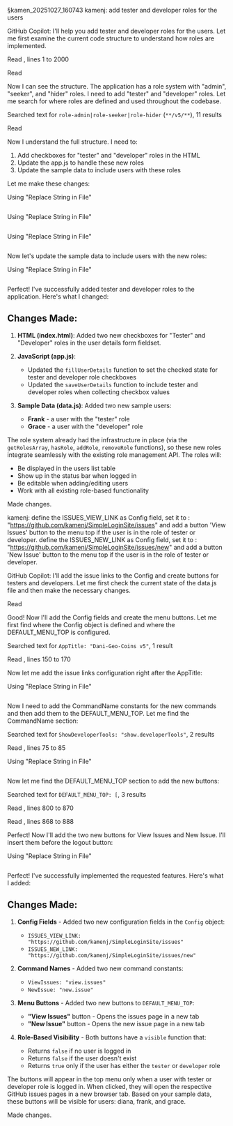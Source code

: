 §kamen_20251027_160743
kamenj: add tester and developer roles for the users

GitHub Copilot: I'll help you add tester and developer roles for the users. Let me first examine the current code structure to understand how roles are implemented. 

Read [](file:///c%3A/my.desktop/projects/.mind.maps/main/software/dani/maps/tests/html/FindCoins/SimpleLoginSite/v5/app.js#1-1), lines 1 to 2000

Read [](file:///c%3A/my.desktop/projects/.mind.maps/main/software/dani/maps/tests/html/FindCoins/SimpleLoginSite/v5/data.js)

Now I can see the structure. The application has a role system with "admin", "seeker", and "hider" roles. I need to add "tester" and "developer" roles. Let me search for where roles are defined and used throughout the codebase. 

Searched text for `role-admin|role-seeker|role-hider` (`**/v5/**`), 11 results

Read [](file:///c%3A/my.desktop/projects/.mind.maps/main/software/dani/maps/tests/html/FindCoins/SimpleLoginSite/v5/index.html)

Now I understand the full structure. I need to:
1. Add checkboxes for "tester" and "developer" roles in the HTML
2. Update the app.js to handle these new roles
3. Update the sample data to include users with these roles

Let me make these changes: 

Using "Replace String in File"


```

```


Using "Replace String in File"


```

```


Using "Replace String in File"


```

```
Now let's update the sample data to include users with the new roles: 

Using "Replace String in File"


```

```
Perfect! I've successfully added tester and developer roles to the application. Here's what I changed:

## Changes Made:

1. **HTML (index.html)**: Added two new checkboxes for "Tester" and "Developer" roles in the user details form fieldset.

2. **JavaScript (app.js)**: 
   - Updated the `fillUserDetails` function to set the checked state for tester and developer role checkboxes
   - Updated the `saveUserDetails` function to include tester and developer roles when collecting checkbox values

3. **Sample Data (data.js)**: Added two new sample users:
   - **Frank** - a user with the "tester" role
   - **Grace** - a user with the "developer" role

The role system already had the infrastructure in place (via the `getRolesArray`, `hasRole`, `addRole`, `removeRole` functions), so these new roles integrate seamlessly with the existing role management API. The roles will:
- Be displayed in the users list table
- Show up in the status bar when logged in
- Be editable when adding/editing users
- Work with all existing role-based functionality

Made changes.

kamenj: define the ISSUES_VIEW_LINK as Config field, set it to : "https://github.com/kamenj/SimpleLoginSite/issues"  and add a button 'View Issues'  button to the menu top if the user is in the role of tester or developer. 
define the ISSUES_NEW_LINK as Config field, set it to : "https://github.com/kamenj/SimpleLoginSite/issues/new"  and add a button 'New Issue'  button to the menu top if the user is in the role of tester or developer. 

GitHub Copilot: I'll add the issue links to the Config and create buttons for testers and developers. Let me first check the current state of the data.js file and then make the necessary changes. 

Read [](file:///c%3A/my.desktop/projects/.mind.maps/main/software/dani/maps/tests/html/FindCoins/SimpleLoginSite/v5/data.js)

Good! Now I'll add the Config fields and create the menu buttons. Let me first find where the Config object is defined and where the DEFAULT_MENU_TOP is configured. 

Searched text for `AppTitle: "Dani-Geo-Coins v5"`, 1 result

Read [](file:///c%3A/my.desktop/projects/.mind.maps/main/software/dani/maps/tests/html/FindCoins/SimpleLoginSite/v5/app.js#150-150), lines 150 to 170

Now let me add the issue links configuration right after the AppTitle: 

Using "Replace String in File"


```

```
Now I need to add the CommandName constants for the new commands and then add them to the DEFAULT_MENU_TOP. Let me find the CommandName section: 

Searched text for `ShowDeveloperTools: "show.developerTools"`, 2 results

Read [](file:///c%3A/my.desktop/projects/.mind.maps/main/software/dani/maps/tests/html/FindCoins/SimpleLoginSite/v5/app.js#75-75), lines 75 to 85

Using "Replace String in File"


```

```
Now let me find the DEFAULT_MENU_TOP section to add the new buttons: 

Searched text for `DEFAULT_MENU_TOP: [`, 3 results

Read [](file:///c%3A/my.desktop/projects/.mind.maps/main/software/dani/maps/tests/html/FindCoins/SimpleLoginSite/v5/app.js#800-800), lines 800 to 870

Read [](file:///c%3A/my.desktop/projects/.mind.maps/main/software/dani/maps/tests/html/FindCoins/SimpleLoginSite/v5/app.js#868-868), lines 868 to 888

Perfect! Now I'll add the two new buttons for View Issues and New Issue. I'll insert them before the logout button: 

Using "Replace String in File"


```

```
Perfect! I've successfully implemented the requested features. Here's what I added:

## Changes Made:

1. **Config Fields** - Added two new configuration fields in the `Config` object:
   - `ISSUES_VIEW_LINK: "https://github.com/kamenj/SimpleLoginSite/issues"`
   - `ISSUES_NEW_LINK: "https://github.com/kamenj/SimpleLoginSite/issues/new"`

2. **Command Names** - Added two new command constants:
   - `ViewIssues: "view.issues"`
   - `NewIssue: "new.issue"`

3. **Menu Buttons** - Added two new buttons to `DEFAULT_MENU_TOP`:
   - **"View Issues"** button - Opens the issues page in a new tab
   - **"New Issue"** button - Opens the new issue page in a new tab

4. **Role-Based Visibility** - Both buttons have a `visible` function that:
   - Returns `false` if no user is logged in
   - Returns `false` if the user doesn't exist
   - Returns `true` only if the user has either the `tester` or `developer` role

The buttons will appear in the top menu only when a user with tester or developer role is logged in. When clicked, they will open the respective GitHub issues pages in a new browser tab. Based on your sample data, these buttons will be visible for users: diana, frank, and grace.

Made changes.